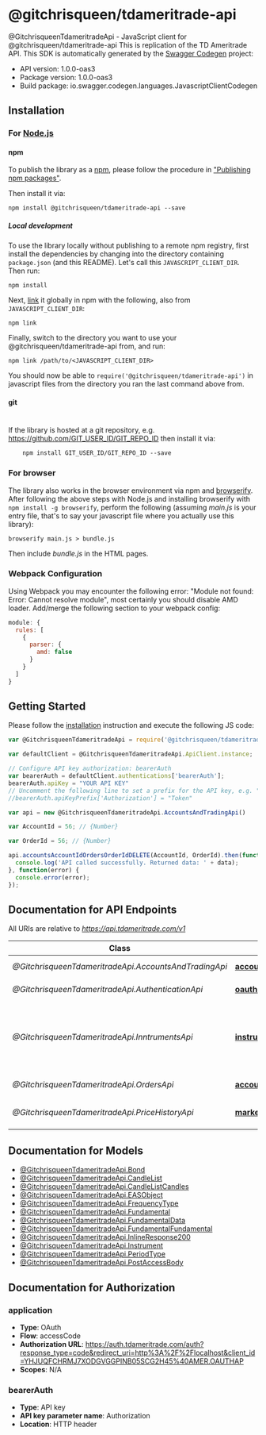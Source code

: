 # @gitchrisqueen/tdameritrade-api

@GitchrisqueenTdameritradeApi - JavaScript client for @gitchrisqueen/tdameritrade-api
This is replication of the TD Ameritrade API.
This SDK is automatically generated by the [Swagger Codegen](https://github.com/swagger-api/swagger-codegen) project:

- API version: 1.0.0-oas3
- Package version: 1.0.0-oas3
- Build package: io.swagger.codegen.languages.JavascriptClientCodegen

## Installation

### For [Node.js](https://nodejs.org/)

#### npm

To publish the library as a [npm](https://www.npmjs.com/),
please follow the procedure in ["Publishing npm packages"](https://docs.npmjs.com/getting-started/publishing-npm-packages).

Then install it via:

```shell
npm install @gitchrisqueen/tdameritrade-api --save
```

##### Local development

To use the library locally without publishing to a remote npm registry, first install the dependencies by changing 
into the directory containing `package.json` (and this README). Let's call this `JAVASCRIPT_CLIENT_DIR`. Then run:

```shell
npm install
```

Next, [link](https://docs.npmjs.com/cli/link) it globally in npm with the following, also from `JAVASCRIPT_CLIENT_DIR`:

```shell
npm link
```

Finally, switch to the directory you want to use your @gitchrisqueen/tdameritrade-api from, and run:

```shell
npm link /path/to/<JAVASCRIPT_CLIENT_DIR>
```

You should now be able to `require('@gitchrisqueen/tdameritrade-api')` in javascript files from the directory you ran the last 
command above from.

#### git
#
If the library is hosted at a git repository, e.g.
https://github.com/GIT_USER_ID/GIT_REPO_ID
then install it via:

```shell
    npm install GIT_USER_ID/GIT_REPO_ID --save
```

### For browser

The library also works in the browser environment via npm and [browserify](http://browserify.org/). After following
the above steps with Node.js and installing browserify with `npm install -g browserify`,
perform the following (assuming *main.js* is your entry file, that's to say your javascript file where you actually 
use this library):

```shell
browserify main.js > bundle.js
```

Then include *bundle.js* in the HTML pages.

### Webpack Configuration

Using Webpack you may encounter the following error: "Module not found: Error:
Cannot resolve module", most certainly you should disable AMD loader. Add/merge
the following section to your webpack config:

```javascript
module: {
  rules: [
    {
      parser: {
        amd: false
      }
    }
  ]
}
```

## Getting Started

Please follow the [installation](#installation) instruction and execute the following JS code:

```javascript
var @GitchrisqueenTdameritradeApi = require('@gitchrisqueen/tdameritrade-api');

var defaultClient = @GitchrisqueenTdameritradeApi.ApiClient.instance;

// Configure API key authorization: bearerAuth
var bearerAuth = defaultClient.authentications['bearerAuth'];
bearerAuth.apiKey = "YOUR API KEY"
// Uncomment the following line to set a prefix for the API key, e.g. "Token" (defaults to null)
//bearerAuth.apiKeyPrefix['Authorization'] = "Token"

var api = new @GitchrisqueenTdameritradeApi.AccountsAndTradingApi()

var AccountId = 56; // {Number} 

var OrderId = 56; // {Number} 

api.accountsAccountIdOrdersOrderIdDELETE(AccountId, OrderId).then(function(data) {
  console.log('API called successfully. Returned data: ' + data);
}, function(error) {
  console.error(error);
});


```

## Documentation for API Endpoints

All URIs are relative to *https://api.tdameritrade.com/v1*

Class | Method | HTTP request | Description
------------ | ------------- | ------------- | -------------
*@GitchrisqueenTdameritradeApi.AccountsAndTradingApi* | [**accountsAccountIdOrdersOrderIdDELETE**](docs/AccountsAndTradingApi.md#accountsAccountIdOrdersOrderIdDELETE) | **DELETE** /accounts/{accountId}/orders/{orderId} | Cancel Order
*@GitchrisqueenTdameritradeApi.AuthenticationApi* | [**oauth2TokenPOST**](docs/AuthenticationApi.md#oauth2TokenPOST) | **POST** /oauth2/token | Post Access Token
*@GitchrisqueenTdameritradeApi.InntrumentsApi* | [**instrumentsGET**](docs/InntrumentsApi.md#instrumentsGET) | **GET** /instruments | Searh or retrieve instument data, including fundamental data
*@GitchrisqueenTdameritradeApi.OrdersApi* | [**accountsAccountIdOrdersOrderIdDELETE**](docs/OrdersApi.md#accountsAccountIdOrdersOrderIdDELETE) | **DELETE** /accounts/{accountId}/orders/{orderId} | Cancel Order
*@GitchrisqueenTdameritradeApi.PriceHistoryApi* | [**marketdataSymbolPricehistoryGET**](docs/PriceHistoryApi.md#marketdataSymbolPricehistoryGET) | **GET** /marketdata/{symbol}/pricehistory | Get price history for a symbol


## Documentation for Models

 - [@GitchrisqueenTdameritradeApi.Bond](docs/Bond.md)
 - [@GitchrisqueenTdameritradeApi.CandleList](docs/CandleList.md)
 - [@GitchrisqueenTdameritradeApi.CandleListCandles](docs/CandleListCandles.md)
 - [@GitchrisqueenTdameritradeApi.EASObject](docs/EASObject.md)
 - [@GitchrisqueenTdameritradeApi.FrequencyType](docs/FrequencyType.md)
 - [@GitchrisqueenTdameritradeApi.Fundamental](docs/Fundamental.md)
 - [@GitchrisqueenTdameritradeApi.FundamentalData](docs/FundamentalData.md)
 - [@GitchrisqueenTdameritradeApi.FundamentalFundamental](docs/FundamentalFundamental.md)
 - [@GitchrisqueenTdameritradeApi.InlineResponse200](docs/InlineResponse200.md)
 - [@GitchrisqueenTdameritradeApi.Instrument](docs/Instrument.md)
 - [@GitchrisqueenTdameritradeApi.PeriodType](docs/PeriodType.md)
 - [@GitchrisqueenTdameritradeApi.PostAccessBody](docs/PostAccessBody.md)


## Documentation for Authorization


### application

- **Type**: OAuth
- **Flow**: accessCode
- **Authorization URL**: https://auth.tdameritrade.com/auth?response_type=code&redirect_uri=http%3A%2F%2Flocalhost&client_id=YHJUQFCHRMJ7XODGVGGPINB05SCG2H45%40AMER.OAUTHAP
- **Scopes**: N/A

### bearerAuth

- **Type**: API key
- **API key parameter name**: Authorization
- **Location**: HTTP header

